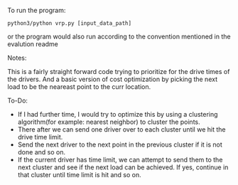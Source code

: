 To run the program:

```
python3/python vrp.py [input_data_path]
```

or the program would also run according to the convention mentioned in the evalution readme

Notes:

This is a fairly straight forward code trying to prioritize for the drive times of the drivers. And a basic version of cost optimization by picking the next load to be the neareast point to the curr location.

To-Do:

- If I had further time, I would try to optimize this by using a clustering algorithm(for example: nearest neighbor) to cluster the points. 
- There after we can send one driver over to each cluster until we hit the drive time limit.
- Send the next driver to the next point in the previous cluster if it is not done and so on.
- If the current driver has time limit, we can attempt to send them to the next cluster and see if the next load can be achieved. If yes, continue in that cluster until time limit is hit and so on.